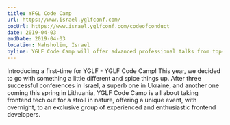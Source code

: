```yaml
---
title: YFGL Code Camp
url: https://www.israel.yglfconf.com/
cocUrl: https://www.israel.yglfconf.com/codeofconduct
date: 2019-04-03
endDate: 2019-04-03
location: Nahsholim, Israel
byline: YGLF Code Camp will offer advanced professional talks from top-notch devs, fascinating workshops led by industry leaders, focusing on the most relevant and up-to-date frontend frameworks and technologies.
---
```


Introducing a first-time for YGLF - YGLF Code Camp! This year, we decided to go with something a little different and spice things up. After three successful conferences in Israel, a superb one in Ukraine, and another one coming this spring in Lithuania, YGLF Code Camp is all about taking frontend tech out for a stroll in nature, offering a unique event, with overnight, to an exclusive group of experienced and enthusiastic frontend developers.